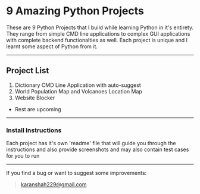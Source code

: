 # 9 Amazing Python Projects

These are 9 Python Projects that I build while learning Python in it's entirety.
They range from simple CMD line applications to complex GUI applications with 
complete backend functionalties as well.
Each project is unique and I learnt some aspect of Python from it.

---

## Project List

1. Dictionary CMD Line Application with auto-suggest
2. World Population Map and Volcanoes Location Map
3. Website Blocker
- Rest are upcoming
---

### Install Instructions

Each project has it's own 'readme' file that will guide you through the instructions
and also provide screenshots and may also contain test cases for you to run

---

If you find a bug or want to suggest some improvements:
> karanshah229@gmail.com
